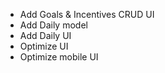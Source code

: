 * Add Goals & Incentives CRUD UI
* Add Daily model
* Add Daily UI
* Optimize UI
* Optimize mobile UI

